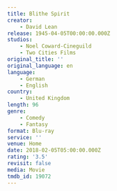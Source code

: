 ```yaml
---
title: Blithe Spirit
creator:
    - David Lean
release: 1945-04-05T00:00:00.000Z
studios:
    - Noel Coward-Cineguild
    - Two Cities Films
original_title: ''
original_language: en
language:
    - German
    - English
country:
    - United Kingdom
length: 96
genre:
    - Comedy
    - Fantasy
format: Blu-ray
service: ''
venue: Home
date: 2018-02-05T05:00:00.000Z
rating: '3.5'
revisit: false
media: Movie
tmdb_id: 19072
---
```



